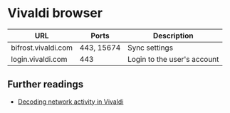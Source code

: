# Vivaldi browser

| URL                 | Ports      | Description                 |
| ------------------- | ---------- | --------------------------- |
| bifrost.vivaldi.com | 443, 15674 | Sync settings               |
| login.vivaldi.com   | 443        | Login to the user's account |

## Further readings

- [Decoding network activity in Vivaldi]

[decoding network activity in vivaldi]: https://vivaldi.com/blog/decoding-network-activity-in-vivaldi/
